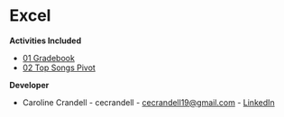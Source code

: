 # Excel

**Activities Included**

- [01 Gradebook](/Code%20Samples/Excel/01%20Gradebook)
- [02 Top Songs Pivot](/Code%20Samples/Excel/02%20Top%20Songs%20Pivot)

**Developer**

- Caroline Crandell - cecrandell - cecrandell19@gmail.com - [LinkedIn](https://www.linkedin.com/in/carolinecrandell/)
